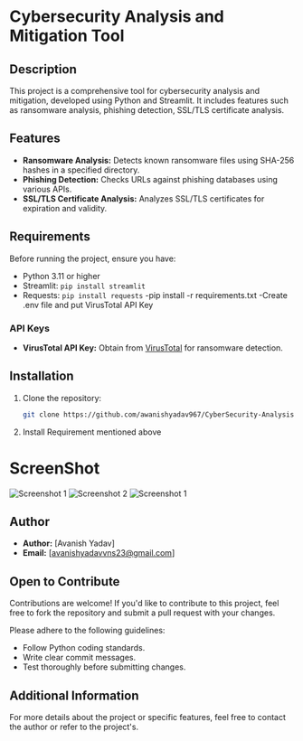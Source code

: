 # Cybersecurity Analysis and Mitigation Tool

## Description

This project is a comprehensive tool for cybersecurity analysis and mitigation, developed using Python and Streamlit. It includes features such as ransomware analysis, phishing detection, SSL/TLS certificate analysis.

## Features

- **Ransomware Analysis:** Detects known ransomware files using SHA-256 hashes in a specified directory.
- **Phishing Detection:** Checks URLs against phishing databases using various APIs.
- **SSL/TLS Certificate Analysis:** Analyzes SSL/TLS certificates for expiration and validity.


## Requirements

Before running the project, ensure you have:

- Python 3.11 or higher
- Streamlit: `pip install streamlit`
- Requests: `pip install requests`
-pip install -r requirements.txt
-Create .env file and put VirusTotal API Key


### API Keys


- **VirusTotal API Key:** Obtain from [VirusTotal](https://www.virustotal.com/gui/) for ransomware detection.


## Installation

1. Clone the repository:

   ```bash
   git clone https://github.com/awanishyadav967/CyberSecurity-Analysis-and-Mitigation.git
   
2. Install Requirement mentioned above



# ScreenShot
![Screenshot 1](cyber1.png)
![Screenshot 2](cyber2.png)
![Screenshot 1](cyber3.png)


## Author

- **Author:** [Avanish Yadav]
- **Email:** [avanishyadavvns23@gmail.com]

## Open to Contribute

Contributions are welcome! If you'd like to contribute to this project, feel free to fork the repository and submit a pull request with your changes.

Please adhere to the following guidelines:

- Follow Python coding standards.
- Write clear commit messages.
- Test thoroughly before submitting changes.

## Additional Information

For more details about the project or specific features, feel free to contact the author or refer to the project's.


   


